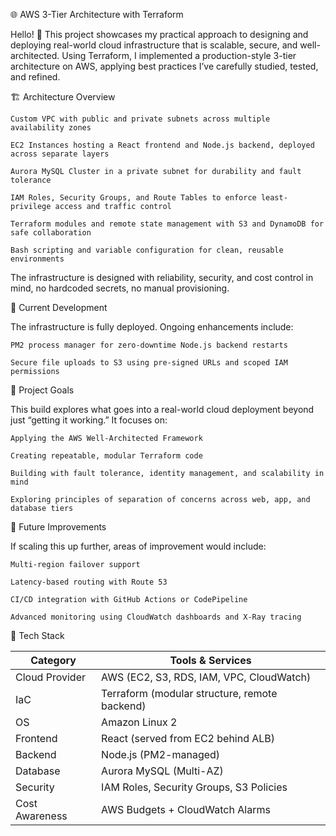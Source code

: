 🌐 AWS 3-Tier Architecture with Terraform


Hello! 👋
This project showcases my practical approach to designing and deploying real-world cloud infrastructure that is scalable, secure, and well-architected. Using Terraform, I implemented a production-style 3-tier architecture on AWS, applying best practices I’ve carefully studied, tested, and refined.


🏗️ Architecture Overview


    Custom VPC with public and private subnets across multiple availability zones

    EC2 Instances hosting a React frontend and Node.js backend, deployed across separate layers

    Aurora MySQL Cluster in a private subnet for durability and fault tolerance

    IAM Roles, Security Groups, and Route Tables to enforce least-privilege access and traffic control

    Terraform modules and remote state management with S3 and DynamoDB for safe collaboration

    Bash scripting and variable configuration for clean, reusable environments

The infrastructure is designed with reliability, security, and cost control in mind, no hardcoded secrets, no manual provisioning.


🚧 Current Development


The infrastructure is fully deployed. Ongoing enhancements include:

    PM2 process manager for zero-downtime Node.js backend restarts

    Secure file uploads to S3 using pre-signed URLs and scoped IAM permissions
    

🤔 Project Goals


This build explores what goes into a real-world cloud deployment beyond just “getting it working.” It focuses on:

    Applying the AWS Well-Architected Framework

    Creating repeatable, modular Terraform code

    Building with fault tolerance, identity management, and scalability in mind

    Exploring principles of separation of concerns across web, app, and database tiers
    

🧠 Future Improvements


If scaling this up further, areas of improvement would include:

    Multi-region failover support

    Latency-based routing with Route 53

    CI/CD integration with GitHub Actions or CodePipeline

    Advanced monitoring using CloudWatch dashboards and X-Ray tracing
    

🔧 Tech Stack


| Category       | Tools & Services                              |
| -------------- | --------------------------------------------- |
| Cloud Provider | AWS (EC2, S3, RDS, IAM, VPC, CloudWatch)      |
| IaC            | Terraform (modular structure, remote backend) |
| OS             | Amazon Linux 2                                |
| Frontend       | React (served from EC2 behind ALB)            |
| Backend        | Node.js (PM2-managed)                         |
| Database       | Aurora MySQL (Multi-AZ)                       |
| Security       | IAM Roles, Security Groups, S3 Policies       |
| Cost Awareness | AWS Budgets + CloudWatch Alarms               |




